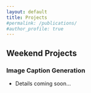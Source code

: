 ```yaml
---
layout: default
title: Projects
#permalink: /publications/
#author_profile: true
---
```


## Weekend Projects

### Image Caption Generation

- Details coming soon...